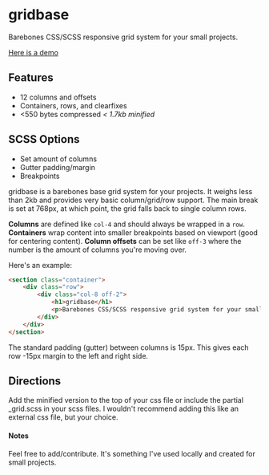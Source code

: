 # gridbase
Barebones CSS/SCSS responsive grid system for your small projects.

[Here is a demo](http://codepen.io/anthonyvalera/full/YXEjOp/)

## Features ##
* 12 columns and offsets
* Containers, rows, and clearfixes
* <550 bytes compressed _< 1.7kb minified_

## SCSS Options ##
* Set amount of columns
* Gutter padding/margin
* Breakpoints

gridbase is a barebones base grid system for your projects. It weighs less than 2kb and provides very basic column/grid/row support.
The main break is set at 768px, at which point, the grid falls back to single column rows.

**Columns** are defined like `col-4` and should always be wrapped in a `row`.
**Containers** wrap content into smaller breakpoints based on viewport (good for centering content).
**Column offsets** can be set like `off-3` where the number is the amount of columns you're moving over.

Here's an example:

```html
<section class="container">
	<div class="row">
		<div class="col-8 off-2">
			<h1>gridbase</h1>
			<p>Barebones CSS/SCSS responsive grid system for your small projects.</p>
		</div>
	</div>
</section>
```
The standard padding (gutter) between columns is 15px. This gives each row -15px margin to the left and right side.

## Directions ##
Add the minified version to the top of your css file or include the partial _grid.scss in your scss files. I wouldn't recommend adding this like an external css file, but your choice.

#### Notes ####
Feel free to add/contribute. It's something I've used locally and created for small projects.
